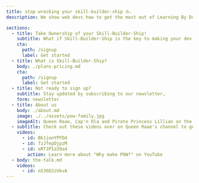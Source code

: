 ```yaml
---
title: stop wrecking your skill-builder-ship ⛵.
description: We show web devs how to get the most out of Learning By Doing through Gatsby-Plugins and rum-fueled treasure hunts in the sharky waters around the Gatsby islands. For a more piraty dev-life!`,

sections:
  - title: Take Ownership of your Skill-Builder-Ship!
    subtitle: What if Skill-Builder-Ship is the key to making your dev-life more worthwhile?
    cta:
      path: /signup
      label: Get started
  - title: What is Skill-Builder-Ship?
    body: ./plans-pricing.md
    cta:
      path: /signup
      label: Get started
  - title: Not ready to sign up?
    subtitle: Stay updated by subscribing to our newsletter,
    form: newsletter
  - title: About us
    body: ./about.md
    image: ./../assets/pow-family.jpg
    imageAlt: Queen Raae, Cap'n Ola and Pirate Princess Lillian on the launch of POW!
  - subtitle: Check out these videos over on Queen Raae's channel to get to know us better 👇👇👇
    videos:
      - id: Bk1jonYPFD4
      - id: TzJfepDjpzM
      - id: eRTJPIa39a4
        action: Learn more about "Why make POW?" on YouTube
  - body: the-talk.md
    videos:
      - id: nS36D2zUkvA
---
```

